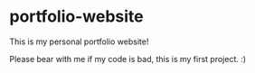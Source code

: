 # portfolio-website
This is my personal portfolio website!

Please bear with me if my code is bad, this is my first project. :)